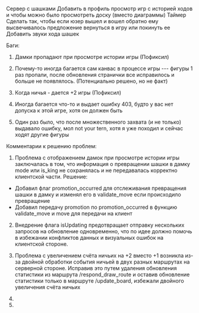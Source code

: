  Сервер с шашками
 Добавить в профиль просмотр игр с историей ходов и чтобы можно было просмотреть доску (вместо диаграммы)
 Таймер
 Сделать так, чтобы если юзер вышел и вошел обратно ему высвечивалось предложение вернуться в игру или покинуть ее
 Добавить звуки хода шашек

 Баги:

1. Дамки пропадают при просмотре истории игры (Пофиксил)

2. Почему-то иногда багается сам канвас в процессе игры --- фигуры 1 раз пропали, после обновления странички все 
исправилось и больше не появлялось. (Потенциально решено, но не факт)

3. Когда ничья - дается +2 игры (Пофиксил)

4. Иногда багается что-то и выдает ошибку 403, будто у вас нет допуска к этой игре, хотя он должен быть

5. Один раз было, что после множественного захвата (и не только) выдавало ошибку, мол not your tern, хотя я уже походил и сейчас ходят
другие фигуры




 Комментарии к решению проблем:

1) Проблема с отображением дамок при просмотре истории игры заключалась в том, что информация
о превращении шашки в дамку mode или is_king не сохранялась и не передавалась корректно клиентской части.
Решение:
* Добавил флаг promotion_occurred для отслеживания превращения шашки в дамку
  и изменял его в validate_move если происходило превращение
* Добавил передачу promotion по promotion_occurred в функцию validate_move и move для передачи на клиент

2) Внедрение флага isUpdating предотвращает отправку нескольких запросов на обновление одновременно, 
что по идее должно помочь в избежании конфликтов данных и визуальных ошибок на клиентской стороне.

3) Проблема с увеличением счёта ничьих на +2 вместо +1 возникла из-за двойной обработки события ничьей
в двух разных маршрутах на серверной стороне. Исправив это путем удаления обновления статистики из маршрута
/respond_draw_route и оставив обновление статистики только в маршруте /update_board, избежали
двойного увеличения счёта ничьих

4) 

5) 

